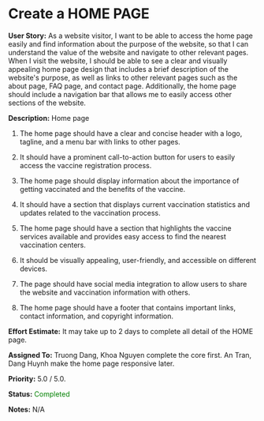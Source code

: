 # Create a HOME PAGE

**User Story:** As a website visitor, I want to be able to access the home page easily and find information about the purpose of the website, so that I can understand the value of the website and navigate to other relevant pages. When I visit the website, I should be able to see a clear and visually appealing home page design that includes a brief description of the website's purpose, as well as links to other relevant pages such as the about page, FAQ page, and contact page. Additionally, the home page should include a navigation bar that allows me to easily access other sections of the website.

**Description:** Home page

1. The home page should have a clear and concise header with a logo, tagline, and a menu bar with links to other pages.
   
2. It should have a prominent call-to-action button for users to easily access the vaccine registration process.
   
3. The home page should display information about the importance of getting vaccinated and the benefits of the vaccine.
   
4. It should have a section that displays current vaccination statistics and updates related to the vaccination process.
   
5. The home page should have a section that highlights the vaccine services available and provides easy access to find the nearest vaccination centers.

6. It should be visually appealing, user-friendly, and accessible on different devices.

7. The page should have social media integration to allow users to share the website and vaccination information with others.

8. The home page should have a footer that contains important links, contact information, and copyright information.

**Effort Estimate:** It may take up to 2 days to complete all detail of the HOME page.

**Assigned To:** Truong Dang, Khoa Nguyen complete the core first. An Tran, Dang Huynh
make the home page responsive later.

**Priority:** 5.0 / 5.0.

**Status:** <span style="color:green">Completed</span>

**Notes:** N/A